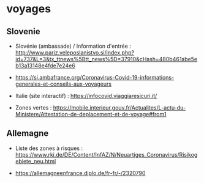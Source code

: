 # voyages 

## Slovenie


- Slovénie (ambassade) / Information d'entrée : http://www.pariz.veleposlanistvo.si/index.php?id=737&L=3&tx_ttnews%5Btt_news%5D=37910&cHash=480b461abe5eb13a13148e4fde7e24e6 
- https://si.ambafrance.org/Coronavirus-Covid-19-informations-generales-et-conseils-aux-voyageurs

- Italie (site interactif) : https://infocovid.viaggiaresicuri.it/

- Zones vertes : https://mobile.interieur.gouv.fr/Actualites/L-actu-du-Ministere/Attestation-de-deplacement-et-de-voyage#from1

## Allemagne 

- Liste des zones à risques : https://www.rki.de/DE/Content/InfAZ/N/Neuartiges_Coronavirus/Risikogebiete_neu.html

- https://allemagneenfrance.diplo.de/fr-fr/-/2320790
